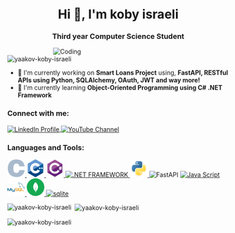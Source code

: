 <h1 align="center">Hi 👋, I'm koby israeli</h1>
<h3 align="center">Third year Computer Science Student</h3>

<img align="right" alt="Coding" width="400" src="https://img.etimg.com/thumb/width-1200,height-900,imgsize-638053,resizemode-75,msid-84146083/prime/technology-and-startups/booting-up-developer-economy-how-tech-startups-are-helping-coders-build-and-test-software-faster.jpg">

<p align="left">
  <img 
    src="https://komarev.com/ghpvc/?username=yaakov-koby-israeli&label=Profile%20views&color=0e75b6&style=flat" 
    alt="yaakov-koby-israeli" 
  />
</p>

<ul>
  <li>
    🔭 I'm currently working on <strong>Smart Loans Project</strong> using, <strong>FastAPI, RESTful APIs using Python, SQLAlchemy, OAuth, JWT and way more!</strong>
  </li>
  <li>
    🌱 I'm currently learning <strong>Object-Oriented Programming using C# .NET Framework</strong>
  </li>
</ul>

<h3 align="left">Connect with me:</h3>
<p align="left">
  <a href="https://www.linkedin.com/in/kobi-israeli/" target="blank">
    <img 
      align="center" 
      src="https://raw.githubusercontent.com/rahuldkjain/github-profile-readme-generator/master/src/images/icons/Social/linked-in-alt.svg" 
      alt="LinkedIn Profile" 
      height="30" 
      width="40" 
    />
  </a>
  <a href="https://youtube.com/@kobeats99?si=BP62u-DarpczkiSQ" target="blank">
    <img 
      align="center" 
      src="https://raw.githubusercontent.com/rahuldkjain/github-profile-readme-generator/master/src/images/icons/Social/youtube.svg" 
      alt="YouTube Channel" 
      height="30" 
      width="40" 
    />
  </a>
</p>

<h3 align="left">Languages and Tools:</h3>
<p align="left">
  
  <a href="https://www.cprogramming.com/" target="_blank" rel="noreferrer">
    <img src="https://raw.githubusercontent.com/devicons/devicon/master/icons/c/c-original.svg" title="C" alt="c" width="40" height="40"/>
  </a>
  
  <a href="https://www.w3schools.com/cpp/" target="_blank" rel="noreferrer">
    <img src="https://raw.githubusercontent.com/devicons/devicon/master/icons/cplusplus/cplusplus-original.svg" title="C++" alt="cplusplus" width="40" height="40"/>
  </a>
  
  <a href="https://www.w3schools.com/cs/" target="_blank" rel="noreferrer">
    <img src="https://raw.githubusercontent.com/devicons/devicon/master/icons/csharp/csharp-original.svg" title="C#" alt="csharp" width="40" height="40"/>
  </a>

  <a href="https://dotnet.microsoft.com/en-us/languages/csharp" target="_blank" rel="noreferrer">
    <img src="https://neosmart.net/blog/wp-content/uploads/2019/06/dot-NET-Core.png" title=".NET FRAMEWORK" alt=".NET FRAMEWORK" width="40" height="40"/>
  </a>
  
  <a href="https://www.python.org" target="_blank" rel="noreferrer">
    <img src="https://raw.githubusercontent.com/devicons/devicon/master/icons/python/python-original.svg"  title="Python"  alt="python" width="40" height="40"/>

  <a target="_blank" rel="noreferrer">
    <img src="https://icon.icepanel.io/Technology/svg/FastAPI.svg" title="FastAPI" alt="FastAPI" width="40" height="40"/>    
  
  <a href=https://developer.mozilla.org/en-US/docs/Web/JavaScript target="_blank" rel="noreferrer">
    <img src="https://github.com/yaakov-koby-israeli/LogoStack/blob/main/JavaScript/Java_Script_Icon.png" title="Java Script" alt="Java Script" width="40" height="40"/>
  </a>
  
  <a href="https://www.mysql.com/" target="_blank" rel="noreferrer">
    <img src="https://raw.githubusercontent.com/devicons/devicon/master/icons/mysql/mysql-original-wordmark.svg" title="MySql" alt="mysql" width="40" height="40"/>
  </a>
  
  <a href="https://www.mongodb.com/" target="_blank" rel="noreferrer">
    <img src="https://github.com/yaakov-koby-israeli/LogoStack/blob/main/Databases/Mongodb-round-icon.png" title="Mongodb" alt="Mongodb" width="40" height="40"/>
  </a>
 
  </a>
  <a href="https://www.sqlite.org/" target="_blank" rel="noreferrer">
    <img src="https://www.vectorlogo.zone/logos/sqlite/sqlite-icon.svg"  title="SQlite" alt="sqlite" width="40" height="40"/>
  </a>
</p>

<p>
  <img 
    align="left" 
    src="https://github-readme-stats.vercel.app/api/top-langs?username=yaakov-koby-israeli&show_icons=true&locale=en&layout=compact" 
    alt="yaakov-koby-israeli" 
  />
</p>

<p>
  &nbsp;
  <img 
    align="center" 
    src="https://github-readme-stats.vercel.app/api?username=yaakov-koby-israeli&show_icons=true&locale=en" 
    alt="yaakov-koby-israeli" 
  />
</p>

<p>
  <img 
    align="center" 
    src="https://github-readme-streak-stats.herokuapp.com/?user=yaakov-koby-israeli&" 
    alt="yaakov-koby-israeli" 
  />
</p>
